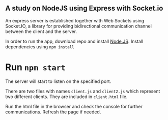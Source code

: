 ## A study on NodeJS using Express with Socket.io

An express server is established together with Web Sockets using Socket.IO, a library for providing bidirectional communication channel between the client and the server.  

In order to run the app, download repo and install [Node.JS](https://nodejs.org/en/). 
Install dependencies using `npm install`

# Run `npm start`

The server will start to listen on the specified port. 

There are two files with names `client.js` and `client2.js` which represent two different clients. They are included in `client.html` file. 

Run the html file in the browser and check the console for further communications. Refresh the page if needed. 